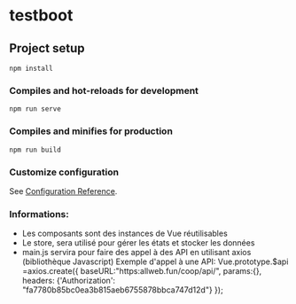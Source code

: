 # testboot

## Project setup

```
npm install
```

### Compiles and hot-reloads for development

```
npm run serve
```

### Compiles and minifies for production

```
npm run build
```

### Customize configuration

See [Configuration Reference](https://cli.vuejs.org/config/).

### Informations:

- Les composants sont des instances de Vue réutilisables
- Le store, sera utilisé pour gérer les états et stocker les données
- main.js servira pour faire des appel à des API en utilisant axios (bibliothèque Javascript)
  Exemple d'appel à une API:
  Vue.prototype.$api =axios.create({
  baseURL:"https:allweb.fun/coop/api/",
  params:{},
  headers: {'Authorization': "fa7780b85bc0ea3b815aeb6755878bbca747d12d"}
  });
